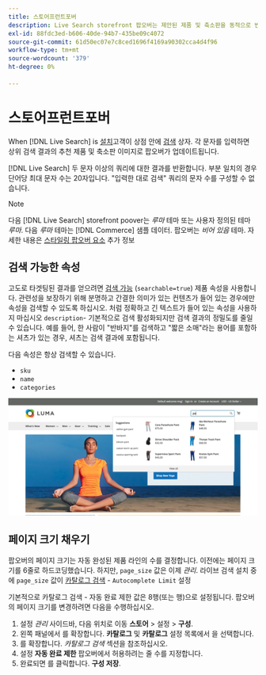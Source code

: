 ```yaml
---
title: 스토어프런트포버
description: Live Search storefront 팝오버는 제안된 제품 및 축소판을 동적으로 반환합니다.
exl-id: 88fdc3ed-b606-40de-94b7-435be09c4072
source-git-commit: 61d50ec07e7c8ced1696f4169a90302cca4d4f96
workflow-type: tm+mt
source-wordcount: '379'
ht-degree: 0%

---
```


# 스토어프런트포버

When [!DNL Live Search] is [설치](install.md)고객이 상점 안에 [검색](https://docs.magento.com/user-guide/catalog/search-quick.html) 상자. 각 문자를 입력하면 상위 검색 결과의 추천 제품 및 축소판 이미지로 팝오버가 업데이트됩니다.

[!DNL Live Search] 두 문자 이상의 쿼리에 대한 결과를 반환합니다. 부분 일치의 경우 단어당 최대 문자 수는 20자입니다. &quot;입력한 대로 검색&quot; 쿼리의 문자 수를 구성할 수 없습니다.

>[!NOTE]
>
>다음 [!DNL Live Search] storefront poover는 *루마* 테마 또는 사용자 정의된 테마 *루마*. 다음 *루마* 테마는 [!DNL Commerce] 샘플 데이터. 팝오버는 *비어 있음* 테마. 자세한 내용은 [스타일링 팝오버 요소](storefront-popover-styling.md) 추가 정보

## 검색 가능한 속성

고도로 타겟팅된 결과를 얻으려면 [검색 가능](https://docs.magento.com/user-guide/stores/attributes-product.html#storefront-properties) (`searchable=true`) 제품 속성을 사용합니다. 관련성을 보장하기 위해 분명하고 간결한 의미가 있는 컨텐츠가 들어 있는 경우에만 속성을 검색할 수 있도록 하십시오. 처럼 정확하고 긴 텍스트가 들어 있는 속성을 사용하지 마십시오 `description`- 기본적으로 검색 활성화되지만 검색 결과의 정밀도를 줄일 수 있습니다. 예를 들어, 한 사람이 &quot;반바지&quot;를 검색하고 &quot;짧은 소매&quot;라는 용어를 포함하는 셔츠가 있는 경우, 셔츠는 검색 결과에 포함됩니다.

다음 속성은 항상 검색할 수 있습니다.

* `sku`
* `name`
* `categories`

![라이브 검색 팝업](assets/storefront-search-as-you-type.png)

## 페이지 크기 채우기

팝오버의 페이지 크기는 자동 완성된 제품 라인의 수를 결정합니다. 이전에는 페이지 크기를 6줄로 하드코딩했습니다. 하지만, `page_size` 값은 이제 *관리*. 라이브 검색 설치 중에 `page_size` 값이 [카탈로그 검색](https://docs.magento.com/user-guide/configuration/catalog/catalog.html#catalog-search) - `Autocomplete Limit` 설정

기본적으로 카탈로그 검색 - 자동 완료 제한 값은 8행(또는 행)으로 설정됩니다. 팝오버의 페이지 크기를 변경하려면 다음을 수행하십시오.

1. 설정 *관리* 사이드바, 다음 위치로 이동 **스토어** > 설정 > **구성**.
1. 왼쪽 패널에서 를 확장합니다. **카탈로그** 및 **카탈로그** 설정 목록에서 을 선택합니다.
1. 를 확장합니다. *카탈로그 검색* 섹션을 참조하십시오.
1. 설정 **자동 완료 제한** 팝오버에서 허용하려는 줄 수를 지정합니다.
1. 완료되면 를 클릭합니다. **구성 저장**.
